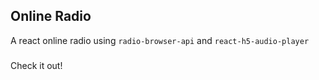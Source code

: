 ## Online Radio

A react online radio using `radio-browser-api` and `react-h5-audio-player`

###

Check it out!
